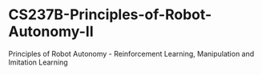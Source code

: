 # CS237B-Principles-of-Robot-Autonomy-II
Principles of Robot Autonomy - Reinforcement Learning, Manipulation and Imitation Learning

